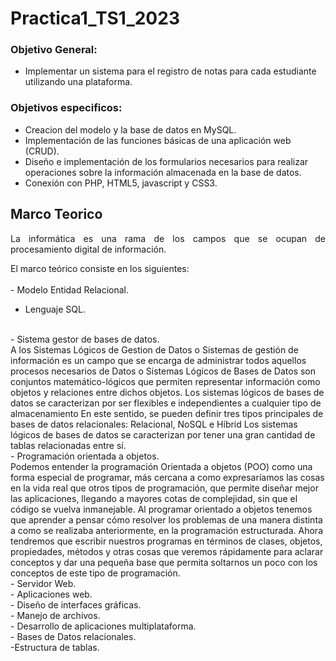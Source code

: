 # Practica1_TS1_2023

<h3>Objetivo General:</h3>

- Implementar un sistema para el registro de notas para cada estudiante utilizando una plataforma.

<h3>Objetivos especificos:</h3>

- Creacion del modelo y la base de datos en MySQL.
- Implementación de las funciones básicas de una aplicación web (CRUD).
- Diseño e implementación de los formularios necesarios para realizar operaciones sobre la información almacenada en la base de datos.
- Conexión con PHP, HTML5, javascript y CSS3.

<h2>Marco Teorico</h2>
<p align="justify">La informática es una rama de los campos que se ocupan de procesamiento digital de información.
<p align="justify">
El marco teórico consiste en los siguientes: 
</br>
</br>
- Modelo Entidad Relacional.
</br>

- Lenguaje SQL.
</br>
- Sistema gestor de bases de datos.
</br>
A los Sistemas Lógicos de Gestion de Datos o Sistemas de gestión de información es un campo que se encarga de administrar todos aquellos procesos necesarios
de Datos o Sistemas Lógicos de Bases de Datos son conjuntos matemático-lógicos que
permiten representar información como objetos y relaciones entre dichos objetos.
Los sistemas lógicos de bases de datos se caracterizan por ser flexibles e independientes a cualquier tipo de almacenamiento
En este sentido, se pueden definir tres tipos principales de bases de datos relacionales: Relacional, NoSQL e Híbrid
Los sistemas lógicos de bases de datos se caracterizan por tener una gran cantidad de tablas relacionadas entre sí.
</br>
- Programación orientada a objetos.
</br>
Podemos entender la programación Orientada a objetos (POO) como una forma especial de programar, más cercana a como expresaríamos las cosas en la vida real que otros tipos de programación, que permite diseñar mejor las aplicaciones, llegando a mayores cotas de complejidad, sin que el código se vuelva inmanejable.
Al programar orientado a objetos tenemos que aprender a pensar cómo resolver los problemas de una manera distinta a como se realizaba anteriormente, en la programación estructurada. Ahora tendremos que escribir nuestros programas en términos de clases, objetos, propiedades, métodos y otras cosas que veremos rápidamente para aclarar conceptos y dar una pequeña base que permita soltarnos un poco con los conceptos de este tipo de programación.
</br>
- Servidor Web.
</br>
- Aplicaciones web.
</br>
- Diseño de interfaces gráficas.
</br>
- Manejo de archivos.
</br>
- Desarrollo de aplicaciones multiplataforma.
</br>
- Bases de Datos relacionales.
</br>
-Estructura de tablas.